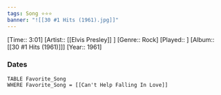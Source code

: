 ```yaml
---
tags: Song ⭐⭐⭐ 
banner: "![[30 #1 Hits (1961).jpg]]"
---
```

[Time:: 3:01]
[Artist:: [[Elvis Presley]] ]
[Genre:: Rock]
[Played:: ]
[Album:: [[30 #1 Hits (1961)]]]
[Year:: 1961]
### Dates
````dataview
TABLE Favorite_Song
WHERE Favorite_Song = [[Can't Help Falling In Love]]
````